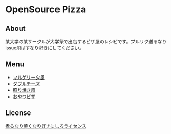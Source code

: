 # OpenSource Pizza

## About
某大学の某サークルが大学祭で出店するピザ屋のレシピです。プルリク送るなりissue飛ばすなり好きにしてください。

## Menu
* [マルゲリータ風](https://github.com/nicofun/open-source-pizza/blob/master/menu/margherita.md)
* [ダブルチーズ](https://github.com/nicofun/open-source-pizza/blob/master/menu/doubleCheese.md)
* [照り焼き風](https://github.com/nicofun/open-source-pizza/blob/master/menu/teriyaki.md)
* [おやつピザ](https://github.com/nicofun/open-source-pizza/blob/master/menu/snackpizza.md)

<!--
### 隠しメニュー
* 超チーズpizza
* 激ヤバpizza

## 隠しコマンド
* 実演
-->

## License
[煮るなり焼くなり好きにしろライセンス](http://www.kmonos.net/nysl/)
